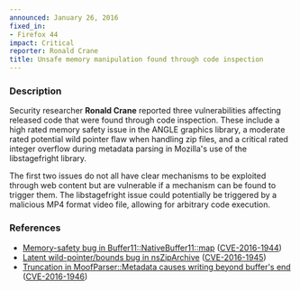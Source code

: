 ```yaml
---
announced: January 26, 2016
fixed_in:
- Firefox 44
impact: Critical
reporter: Ronald Crane
title: Unsafe memory manipulation found through code inspection
---
```


<h3>Description</h3>

<p>Security researcher <strong>Ronald Crane</strong> reported three vulnerabilities
affecting released code that were found through code inspection. These include a high
rated memory safety issue in the ANGLE graphics library, a moderate rated potential wild
pointer flaw when handling zip files, and a critical rated integer overflow during
metadata parsing in Mozilla's use of the libstagefright library.</p>

<p>The first two issues do not all have clear mechanisms to be exploited through web
content but are vulnerable if a mechanism can be found to trigger them. The libstagefright
issue could potentially be triggered by a malicious MP4 format video file, allowing for
arbitrary code execution.
</p>

<h3>References</h3>

<ul>
  <li><a href="https://bugzilla.mozilla.org/show_bug.cgi?id=1186621">
       Memory-safety bug in Buffer11::NativeBuffer11::map</a>
(<a href="http://cve.mitre.org/cgi-bin/cvename.cgi?name=CVE-2016-1944"
class="ex-ref">CVE-2016-1944</a>)</li>
  <li><a href="https://bugzilla.mozilla.org/show_bug.cgi?id=1214782">
       Latent wild-pointer/bounds bug in nsZipArchive</a>
(<a href="http://cve.mitre.org/cgi-bin/cvename.cgi?name=CVE-2016-1945"
class="ex-ref">CVE-2016-1945</a>)</li>
  <li><a href="https://bugzilla.mozilla.org/show_bug.cgi?id=1232069">
       Truncation in MoofParser::Metadata causes writing beyond buffer's end</a>
(<a href="http://cve.mitre.org/cgi-bin/cvename.cgi?name=CVE-2016-1946"
class="ex-ref">CVE-2016-1946</a>)</li>
</ul>

